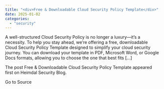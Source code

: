 ```yaml
---
title: "<div>Free & Downloadable Cloud Security Policy Template</div>"
date: 2025-01-02
categories: 
  - "security"
---
```


A well-structured Cloud Security Policy is no longer a luxury—it’s a necessity. To help you stay ahead, we’re offering a free, downloadable Cloud Security Policy Template designed to simplify your cloud security journey. You can download your template in PDF, Microsoft Word, or Google Docs formats, allowing you to choose the one that best fits \[…\]

The post Free & Downloadable Cloud Security Policy Template appeared first on Heimdal Security Blog.

Go to Source
